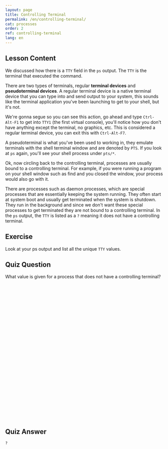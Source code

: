 ```yaml
---
layout: page
title: Controlling Terminal 
permalink: /en/controlling-terminal/
cat: processes
order: 2
ref: controlling-terminal
lang: en
---
```


## Lesson Content

We discussed how there is a `TTY` field in the `ps` output. The `TTY` is the terminal that executed the command.

There are two types of terminals, regular **terminal devices** and **pseudoterminal devices**. A regular terminal device is a native terminal device that you can type into and send output to your system, this sounds like the terminal application you've been launching to get to your shell, but it's not. 

We're gonna segue so you can see this action, go ahead and type `Ctrl-Alt-F1` to get into `TTY1` (the first virtual console), you'll notice how you don't have anything except the terminal, no graphics, etc. This is considered a regular terminal device, you can exit this with `Ctrl-Alt-F7`. 

A pseudoterminal is what you've been used to working in, they emulate terminals with the shell terminal window and are denoted by `PTS`. If you look at `ps` again, you'll see your shell process under `pts/*`.

Ok, now circling back to the controlling terminal, processes are usually bound to a controlling terminal. For example, if you were running a program on your shell window such as find and you closed the window, your process would also go with it. 

There are processes such as daemon processes, which are special processes that are essentially keeping the system running. They often start at system boot and usually get terminated when the system is shutdown. They run in the background and since we don't want these special processes to get terminated they are not bound to a controlling terminal. In the `ps` output, the `TTY` is listed as a `?` meaning it does not have a controlling terminal.

## Exercise

Look at your ps output and list all the unique `TTY` values.

## Quiz Question

What value is given for a process that does not have a controlling terminal?  
<br /><br /><br /><br /><br /><br /><br /><br /><br /><br /><br /><br /><br /><br /><br /><br /><br /><br /><br /><br /><br /><br /><br /><br /><br /><br /> 
## Quiz Answer

`?`